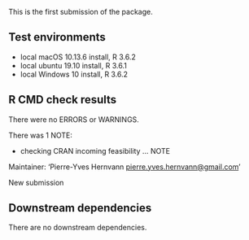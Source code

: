 This is the first submission of the package.

## Test environments
* local macOS 10.13.6 install, R 3.6.2
* local ubuntu 19.10 install, R 3.6.1
* local Windows 10 install, R 3.6.2

## R CMD check results
There were no ERRORS or WARNINGS.

There was 1 NOTE:

* checking CRAN incoming feasibility ... NOTE

Maintainer: ‘Pierre-Yves Hernvann <pierre.yves.hernvann@gmail.com>’

New submission

## Downstream dependencies
There are no downstream dependencies.